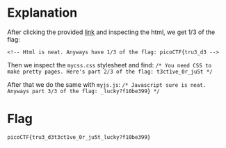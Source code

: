 # Explanation
After clicking the provided [link](https://jupiter.challenges.picoctf.org/problem/44924/) and
inspecting the html, we get 1/3 of the flag:

`<!-- Html is neat. Anyways have 1/3 of the flag: picoCTF{tru3_d3 -->`

Then we inspect the `mycss.css` stylesheet and find:
`/* You need CSS to make pretty pages. Here's part 2/3 of the flag: t3ct1ve_0r_ju5t */`

After that we do the same with `myjs.js`:
`/* Javascript sure is neat. Anyways part 3/3 of the flag: _lucky?f10be399} */`

# Flag
`picoCTF{tru3_d3t3ct1ve_0r_ju5t_lucky?f10be399}`
